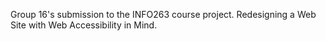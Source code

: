Group 16's submission to the INFO263 course project.
Redesigning a Web Site with Web Accessibility in Mind.
